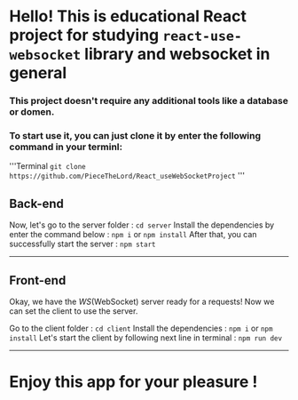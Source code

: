 # Hello! This is educational React project for studying `react-use-websocket` library and websocket in general

### This project doesn't require any additional tools like a database or domen.
### To start use it, you can just clone it by enter the following command in your terminl:

'''Terminal
`git clone https://github.com/PieceTheLord/React_useWebSocketProject`
'''

## Back-end 
Now, let's go to the server folder : 
`cd server`
Install the dependencies by enter the command below :
`npm i` or `npm install`
After that, you can successfully start the server :
`npm start`

---

## Front-end
Okay, we have the _*WS*_(WebSocket) server ready for a requests!
Now we can set the client to use the server.

Go to the client folder :
`cd client`
Install the dependencies :
`npm i` or `npm install`
Let's start the client by following next line in terminal :
`npm run dev`

---

# Enjoy this app for your pleasure !
